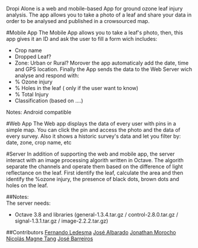 Dropi Alone is a web and mobile-based App for ground ozone leaf injury analysis. The app allows you to take a photo of a leaf and share your data in order to be analysed and published in a crowsourced map.

#Mobile App
The Mobile App allows you to take a leaf's photo, then, this app gives it an ID and ask the user to fill a form wich includes:
 - Crop name
 - Dropped Leaf? 
- Zone: Urban or Rural? 
Morover the app automaticaly add the date, time and GPS location. Finally the App sends the data to the Web Server wich analyse and respond with:
 - % Ozone injury 
- % Holes in the leaf ( only if the user want to know) 
- % Total Injury 
- Classification (based on ....)

Notes: Android compatible

#Web App
The Web app displays the data of every user with pins in a simple map.  You can click the pin and access the photo and the data of every survey.  Also it shows a historic survey's data and let you filter by: date, zone, crop name, etc

#Server
In addition of supporting the web and mobile app, the server interact with an image processing algorith written in Octave.  The algorith separate the channels and operate them based on the difference of light reflectance on the leaf. First identify the leaf, calculate the area and then identify the %ozone injury, the presence of black dots, brown dots and holes on the leaf.
 
##Notes:  
The server needs:
- Octave 3.8 and libraries (general-1.3.4.tar.gz / control-2.8.0.tar.gz / signal-1.3.1.tar.gz / image-2.2.2.tar.gz)

##Contributors
[Fernando Ledesma](https://github.com/f3r10)
[José Albarado](https://github.com/josepepe91)
[Jonathan Morocho](https://github.com/jmorocho)
[Nicolás Magne Tang](https://github.com/nicomagnet)
[José Barreiros](https://github.com/JoseBarreiros)
